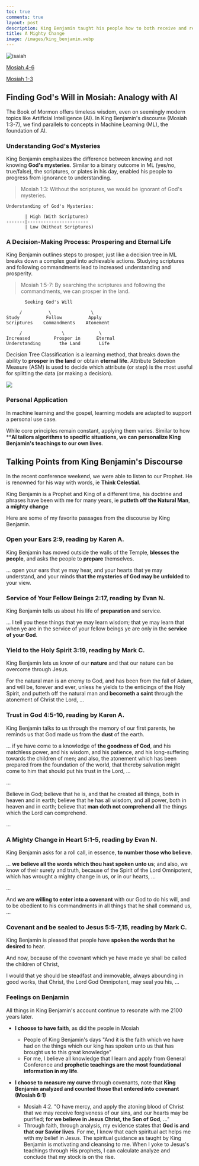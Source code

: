 ```yaml
---
toc: true
comments: true
layout: post
description: King Benjamin taught his people how to both receive and retain a remission of sins.
title: A Mighty Change
image: /images/king_benjamin.webp
---
```


![isaiah]({{site.baseurl}}/images/king_benjamin.webp)

[Mosiah 4-6](https://www.churchofjesuschrist.org/study/manual/come-follow-me-for-home-and-church-book-of-mormon-2024/18?lang=eng)

[Mosiah 1-3](https://www.churchofjesuschrist.org/study/manual/come-follow-me-for-home-and-church-book-of-mormon-2024/17?lang=eng)

## Finding God's Will in Mosiah: Analogy with AI

The Book of Mormon offers timeless wisdom, even on seemingly modern topics like Artificial Intelligence (AI). In King Benjamin's discourse (Mosiah 1:3-7), we find parallels to concepts in Machine Learning (ML), the foundation of AI.

### Understanding God's Mysteries
King Benjamin emphasizes the difference between knowing and not knowing **God's mysteries**. Similar to a binary outcome in ML (yes/no, true/false), the scriptures, or plates in his day, enabled his people to progress from ignorance to understanding.

> Mosiah 1:3: Without the scriptures, we would be ignorant of God's mysteries.

```text
Understanding of God's Mysteries:

       | High (With Scriptures)
-------|-----------------------
       | Low (Without Scriptures)
```

### A Decision-Making Process: Prospering and Eternal Life

King Benjamin outlines steps to prosper, just like a decision tree in ML breaks down a complex goal into achievable actions. Studying scriptures and following commandments lead to increased understanding and prosperity.

> Mosiah 1:5-7: By searching the scriptures and following the commandments, we can prosper in the land.


```text
       Seeking God's Will

     /          \               \
Study          Follow          Apply 
Scriptures    Commandments    Atonement

     /               \             \
Increased         Prosper in      Eternal
Understanding       the Land       Life

```

Decision Tree Classification is a learning method, that breaks down the ability to **prosper in the land** or obtain **eternal life**.  Attribute Selection Measure (ASM) is used to decide which attribute (or step) is the most useful for splitting the data (or making a decision). 

![]({{site.baseurl}}/images/decission_tree.png)

### Personal Application

In machine learning and the gospel, learning models are adapted to support a personal use case. 

While core principles remain constant, applying them varies. Similar to how ****AI tailors algorithms to specific situations, we can personalize King Benjamin's teachings to our own lives**.


## Talking Points from King Benjamin's Discourse
In the recent conference weekend, we were able to listen to our Prophet.  He is renowned for his way with words, ie **Think Celestial**.

King Benjamin is a Prophet and King of a different time, his doctrine and phrases have been with me for many years, ie **putteth off the Natural Man**, **a mighty change**

Here are some of my favorite passages from the discourse by King Benjamin.

### Open your Ears 2:9, reading by Karen A.
King Benjamin has moved outside the walls of the Temple, **blesses the people**, and asks the people to **prepare** themselves.

... open your ears that ye may hear, and your hearts that ye may understand, and your minds **that the mysteries of God may be unfolded** to your view.

### Service of Your Fellow Beings 2:17, reading by Evan N.
King Benjamin tells us about his life of **preparation** and service.

... I tell you these things that ye may learn wisdom; that ye may learn that when ye are in the service of your fellow beings ye are only in the **service of your God**.

### Yield to the Holy Spirit 3:19, reading by Mark C.
King Benjamin lets us know of our **nature** and that our nature can be overcome through Jesus.

For the natural man is an enemy to God, and has been from the fall of Adam, and will be, forever and ever, unless he yields to the enticings of the Holy Spirit, and putteth off the natural man and **becometh a saint** through the atonement of Christ the Lord, ...

### Trust in God 4:5-10, reading by Karen A.
King Benjamin talks to us through the memory of our first parents, he reminds us that God made us from the **dust** of the earth.

... if ye have come to a knowledge of **the goodness of God**, and his matchless power, and his wisdom, and his patience, and his long-suffering towards the children of men; and also, the atonement which has been prepared from the foundation of the world, that thereby salvation might come to him that should put his trust in the Lord, ...

...

Believe in God; believe that he is, and that he created all things, both in heaven and in earth; believe that he has all wisdom, and all power, both in heaven and in earth; believe that **man doth not comprehend all** the things which the Lord can comprehend.

...

### A Mighty Change in Heart 5:1-5, reading by Evan N.
King Benjamin asks for a roll call, in essence, **to number those who believe**.

... **we believe all the words which thou hast spoken unto us**; and also, we know of their surety and truth, because of the Spirit of the Lord Omnipotent, which has wrought a mighty change in us, or in our hearts, ...

...

And **we are willing to enter into a covenant** with our God to do his will, and to be obedient to his commandments in all things that he shall command us, ...

### Covenant and be sealed to Jesus 5:5-7,15, reading by Mark C.
King Benjamin is pleased that people have **spoken the words that he desired** to hear.

And now, because of the covenant which ye have made ye shall be called the children of Christ,

I would that ye should be steadfast and immovable, always abounding in good works, that Christ, the Lord God Omnipotent, may seal you his, ...


### Feelings on Benjamin
All things in King Benjamin's account continue to resonate with me 2100 years later.

- **I choose to have faith**, as did the people in Mosiah
  - People of King Benjamin's days "And it is the faith which we have had on the things which our king has spoken unto us that has brought us to this great knowledge"
  - For me, I believe all knowledge that I learn and apply from General Conference and **prophetic teachings are the most foundational information in my life**.

- **I choose to measure my curve** through covenants, note that **King Benjamin analyzed and counted those that entered into covenant (Mosiah 6:1)**
  - Mosiah 4:2. "O have mercy, and apply the atoning blood of Christ that we may receive forgiveness of our sins, and our hearts may be purified; **for we believe in Jesus Christ, the Son of God**, ..."
  - Through faith, through analysis, my evidence states that **God is and that our Savior lives**.  For me,  I know that each spiritual act helps me with my belief in Jesus. The spiritual guidance as taught by King Benjamin is motivating and cleansing to me.   When I yoke to Jesus's teachings through His prophets, I can calculate analyze and conclude that my stock is on the rise.